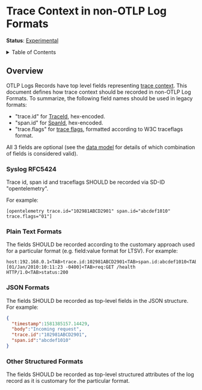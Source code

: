 # Trace Context in non-OTLP Log Formats

**Status**: [Experimental](../document-status.md)

<details>
<summary>Table of Contents</summary>

<!-- toc -->

- [Overview](#overview)
  * [Syslog RFC5424](#syslog-rfc5424)
  * [Plain Text Formats](#plain-text-formats)
  * [JSON Formats](#json-formats)
  * [Other Structured Formats](#other-structured-formats)

<!-- tocstop -->

</details>

## Overview

OTLP Logs Records have top level fields
representing [trace context](../logs/data-model.md#trace-context-fields). This
document defines how trace context should be recorded in non-OTLP Log Formats.
To summarize, the following field names should be used in legacy formats:

- "trace.id" for [TraceId](../logs/data-model.md#field-traceid), hex-encoded.
- "span.id" for [SpanId](../logs/data-model.md#field-spanid), hex-encoded.
- "trace.flags" for [trace flags](../logs/data-model.md#field-traceflags), formatted
  according to W3C traceflags format.

All 3 fields are optional (see the [data model](../logs/data-model.md) for details of
which combination of fields is considered valid).

### Syslog RFC5424

Trace id, span id and traceflags SHOULD be recorded via SD-ID "opentelemetry".

For example:

```
[opentelemetry trace.id="102981ABCD2901" span.id="abcdef1010" trace.flags="01"]
```

### Plain Text Formats

The fields SHOULD be recorded according to the customary approach used for a
particular format (e.g. field:value format for LTSV). For example:

```
host:192.168.0.1<TAB>trace.id:102981ABCD2901<TAB>span.id:abcdef1010<TAB>time:[01/Jan/2010:10:11:23 -0400]<TAB>req:GET /health HTTP/1.0<TAB>status:200
```

### JSON Formats

The fields SHOULD be recorded as top-level fields in the JSON structure. For example:

```json
{
  "timestamp":1581385157.14429,
  "body":"Incoming request",
  "trace.id":"102981ABCD2901",
  "span.id":"abcdef1010"
}
```

### Other Structured Formats

The fields SHOULD be recorded as top-level structured attributes of the log
record as it is customary for the particular format.
